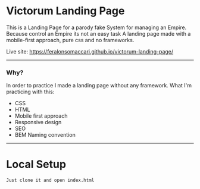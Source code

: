 # Victorum Landing Page

This is a Landing Page for a parody fake System for managing an Empire. Because control an Empire its not an easy task
A landing page made with a mobile-first approach, pure css and no frameworks.

Live site: https://feralonsomaccari.github.io/victorum-landing-page/

------
### Why?
In order to practice I made a landing page without any framework.
What I'm practicing with this:

- CSS
- HTML
- Mobile first approach
- Responsive design
- SEO
- BEM Naming convention

------
# Local Setup

```sh
Just clone it and open index.html
```
